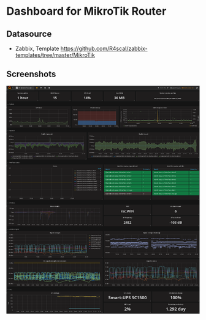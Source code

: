 # Dashboard for MikroTik Router

##  Datasource

- Zabbix, Template https://github.com/R4scal/zabbix-templates/tree/master/MikroTik

## Screenshots

![Full Screen](https://github.com/R4scal/grafana-dashboards/raw/master/MikroTik%20Router/screenshots/full.png)
